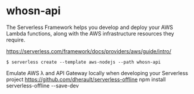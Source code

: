 # whosn-api

The Serverless Framework helps you develop and deploy your AWS Lambda functions, along with the AWS infrastructure resources they require.

https://serverless.com/framework/docs/providers/aws/guide/intro/

```
$ serverless create --template aws-nodejs --path whosn-api
```

Emulate AWS λ and API Gateway locally when developing your Serverless project
https://github.com/dherault/serverless-offline
npm install serverless-offline --save-dev
